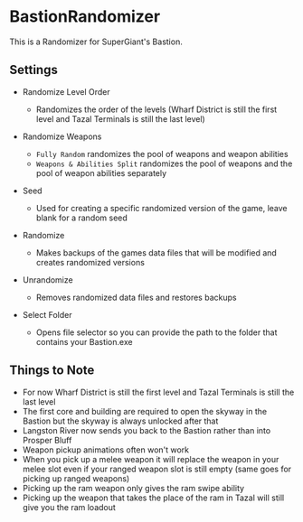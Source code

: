 # BastionRandomizer
This is a Randomizer for SuperGiant's Bastion.

## Settings

* Randomize Level Order
  * Randomizes the order of the levels (Wharf District is still the first level and Tazal Terminals is still the last level)  
* Randomize Weapons 
  * `Fully Random` randomizes the pool of weapons and weapon abilities  
  * `Weapons & Abilities Split` randomizes the pool of weapons and the pool of weapon abilities separately
* Seed
  * Used for creating a specific randomized version of the game, leave blank for a random seed
  
* Randomize
  * Makes backups of the games data files that will be modified and creates randomized versions
* Unrandomize
  * Removes randomized data files and restores backups
  
* Select Folder
  * Opens file selector so you can provide the path to the folder that contains your Bastion.exe
  
## Things to Note
  
* For now Wharf District is still the first level and Tazal Terminals is still the last level
* The first core and building are required to open the skyway in the Bastion but the skyway is always unlocked after that
* Langston River now sends you back to the Bastion rather than into Prosper Bluff
* Weapon pickup animations often won't work
* When you pick up a melee weapon it will replace the weapon in your melee slot even if your ranged weapon slot is still empty (same goes for picking up ranged weapons)
* Picking up the ram weapon only gives the ram swipe ability
* Picking up the weapon that takes the place of the ram in Tazal will still give you the ram loadout
